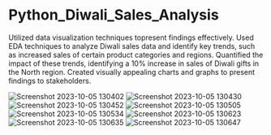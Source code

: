 # Python_Diwali_Sales_Analysis

Utilized data visualization techniques topresent findings effectively.
Used EDA techniques to analyze Diwali sales data and identify key trends, such as increased sales of certain product categories and regions.
Quantified the impact of these trends, identifying a 10% increase in sales of Diwali gifts in the North region.
Created visually appealing charts and graphs to present findings to stakeholders.

![Screenshot 2023-10-05 130402](https://github.com/Visesh-A/Portfolio_Projects/assets/124649657/64d697b3-2ebf-4e14-a9f6-71af54060ab5)
![Screenshot 2023-10-05 130430](https://github.com/Visesh-A/Portfolio_Projects/assets/124649657/b9ffbda0-0eb5-404c-b6fe-a8449700698e)
![Screenshot 2023-10-05 130452](https://github.com/Visesh-A/Portfolio_Projects/assets/124649657/54ccbb63-fde6-48bc-b601-9b93b0ac0e53)
![Screenshot 2023-10-05 130505](https://github.com/Visesh-A/Portfolio_Projects/assets/124649657/a803ea77-71c9-442f-a9cc-c735154b6e7c)
![Screenshot 2023-10-05 130534](https://github.com/Visesh-A/Portfolio_Projects/assets/124649657/787a2c0b-e600-4f53-a3e0-80a26205eff1)
![Screenshot 2023-10-05 130623](https://github.com/Visesh-A/Portfolio_Projects/assets/124649657/ed665006-0f07-43f2-886b-3c0dd0cd294c)
![Screenshot 2023-10-05 130635](https://github.com/Visesh-A/Portfolio_Projects/assets/124649657/2c5f12c0-3f58-491b-80c4-15e06757237f)
![Screenshot 2023-10-05 130647](https://github.com/Visesh-A/Portfolio_Projects/assets/124649657/5c12e4da-12ad-4322-835d-45d4d6604c35)
